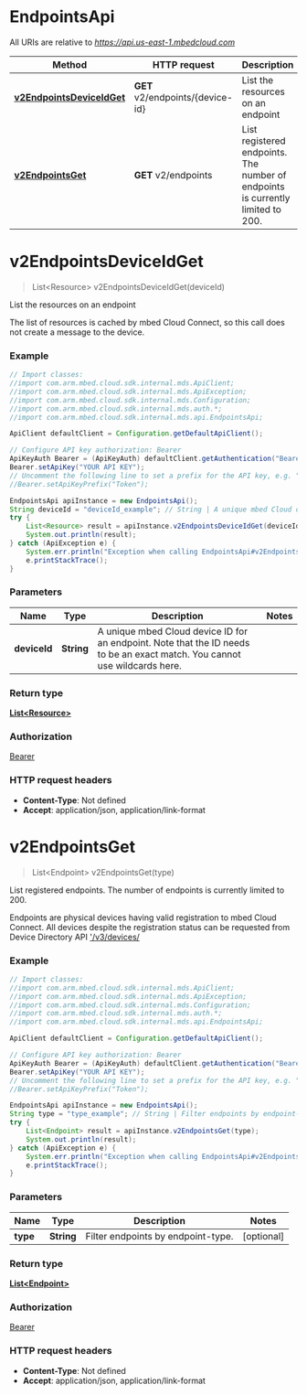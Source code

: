 # EndpointsApi

All URIs are relative to *https://api.us-east-1.mbedcloud.com*

Method | HTTP request | Description
------------- | ------------- | -------------
[**v2EndpointsDeviceIdGet**](EndpointsApi.md#v2EndpointsDeviceIdGet) | **GET** v2/endpoints/{device-id} | List the resources on an endpoint
[**v2EndpointsGet**](EndpointsApi.md#v2EndpointsGet) | **GET** v2/endpoints | List registered endpoints. The number of endpoints is currently limited to 200.


<a name="v2EndpointsDeviceIdGet"></a>
# **v2EndpointsDeviceIdGet**
> List&lt;Resource&gt; v2EndpointsDeviceIdGet(deviceId)

List the resources on an endpoint

The list of resources is cached by mbed Cloud Connect, so this call does not create a message to the device. 

### Example
```java
// Import classes:
//import com.arm.mbed.cloud.sdk.internal.mds.ApiClient;
//import com.arm.mbed.cloud.sdk.internal.mds.ApiException;
//import com.arm.mbed.cloud.sdk.internal.mds.Configuration;
//import com.arm.mbed.cloud.sdk.internal.mds.auth.*;
//import com.arm.mbed.cloud.sdk.internal.mds.api.EndpointsApi;

ApiClient defaultClient = Configuration.getDefaultApiClient();

// Configure API key authorization: Bearer
ApiKeyAuth Bearer = (ApiKeyAuth) defaultClient.getAuthentication("Bearer");
Bearer.setApiKey("YOUR API KEY");
// Uncomment the following line to set a prefix for the API key, e.g. "Token" (defaults to null)
//Bearer.setApiKeyPrefix("Token");

EndpointsApi apiInstance = new EndpointsApi();
String deviceId = "deviceId_example"; // String | A unique mbed Cloud device ID for an endpoint. Note that the ID needs to be an exact match. You cannot use wildcards here. 
try {
    List<Resource> result = apiInstance.v2EndpointsDeviceIdGet(deviceId);
    System.out.println(result);
} catch (ApiException e) {
    System.err.println("Exception when calling EndpointsApi#v2EndpointsDeviceIdGet");
    e.printStackTrace();
}
```

### Parameters

Name | Type | Description  | Notes
------------- | ------------- | ------------- | -------------
 **deviceId** | **String**| A unique mbed Cloud device ID for an endpoint. Note that the ID needs to be an exact match. You cannot use wildcards here.  |

### Return type

[**List&lt;Resource&gt;**](Resource.md)

### Authorization

[Bearer](../README.md#Bearer)

### HTTP request headers

 - **Content-Type**: Not defined
 - **Accept**: application/json, application/link-format

<a name="v2EndpointsGet"></a>
# **v2EndpointsGet**
> List&lt;Endpoint&gt; v2EndpointsGet(type)

List registered endpoints. The number of endpoints is currently limited to 200.

Endpoints are physical devices having valid registration to mbed Cloud Connect. All devices despite the registration status can be requested from Device Directory API [&#39;/v3/devices/ ](/docs/v1.2/api-references/device-directory-api.html#v3-devices) 

### Example
```java
// Import classes:
//import com.arm.mbed.cloud.sdk.internal.mds.ApiClient;
//import com.arm.mbed.cloud.sdk.internal.mds.ApiException;
//import com.arm.mbed.cloud.sdk.internal.mds.Configuration;
//import com.arm.mbed.cloud.sdk.internal.mds.auth.*;
//import com.arm.mbed.cloud.sdk.internal.mds.api.EndpointsApi;

ApiClient defaultClient = Configuration.getDefaultApiClient();

// Configure API key authorization: Bearer
ApiKeyAuth Bearer = (ApiKeyAuth) defaultClient.getAuthentication("Bearer");
Bearer.setApiKey("YOUR API KEY");
// Uncomment the following line to set a prefix for the API key, e.g. "Token" (defaults to null)
//Bearer.setApiKeyPrefix("Token");

EndpointsApi apiInstance = new EndpointsApi();
String type = "type_example"; // String | Filter endpoints by endpoint-type.
try {
    List<Endpoint> result = apiInstance.v2EndpointsGet(type);
    System.out.println(result);
} catch (ApiException e) {
    System.err.println("Exception when calling EndpointsApi#v2EndpointsGet");
    e.printStackTrace();
}
```

### Parameters

Name | Type | Description  | Notes
------------- | ------------- | ------------- | -------------
 **type** | **String**| Filter endpoints by endpoint-type. | [optional]

### Return type

[**List&lt;Endpoint&gt;**](Endpoint.md)

### Authorization

[Bearer](../README.md#Bearer)

### HTTP request headers

 - **Content-Type**: Not defined
 - **Accept**: application/json, application/link-format


